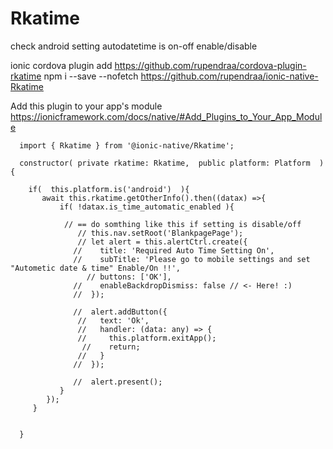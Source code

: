 # Rkatime

check android setting autodatetime is on-off enable/disable

ionic cordova plugin add https://github.com/rupendraa/cordova-plugin-rkatime
npm i --save --nofetch https://github.com/rupendraa/ionic-native-Rkatime

Add this plugin to your app's module https://ionicframework.com/docs/native/#Add_Plugins_to_Your_App_Module



	  import { Rkatime } from '@ionic-native/Rkatime';

	  constructor( private rkatime: Rkatime,  public platform: Platform  ) {

		if(  this.platform.is('android')  ){
		   await this.rkatime.getOtherInfo().then((datax) =>{
			   if( !datax.is_time_automatic_enabled ){

				// == do somthing like this if setting is disable/off 
				   // this.nav.setRoot('BlankpagePage');
				   // let alert = this.alertCtrl.create({
				  //    title: 'Required Auto Time Setting On',
				  //    subTitle: 'Please go to mobile settings and set "Autometic date & time" Enable/On !!',
					 // buttons: ['OK'],
				  //    enableBackdropDismiss: false // <- Here! :)
				  //  });

				  //  alert.addButton({
				   //   text: 'Ok',
				   //   handler: (data: any) => {
				   //     this.platform.exitApp();
					//    return;
				   //   }
				  //  });

				  //  alert.present();
			   }
			});                  
		 }


	  }

